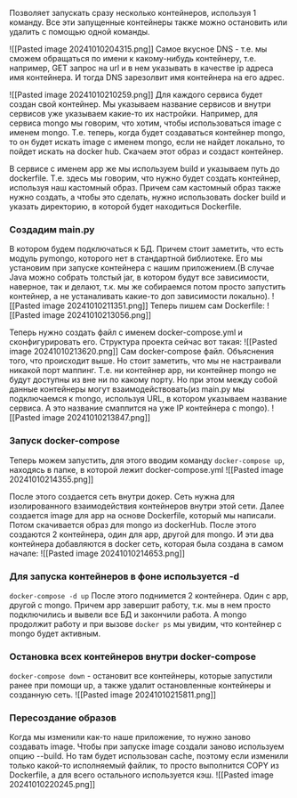 Позволяет запускать сразу несколько контейнеров, используя 1 команду. Все эти запущенные контейнеры также можно остановить или удалить с помощью одной команды.

![[Pasted image 20241010204315.png]]
Самое вкусное DNS - т.е. мы сможем обращаться по имени к какому-нибудь контейнеру, т.е. например, GET запрос на url и в нем указывать в качестве ip адреса имя контейнера. И тогда DNS зарезолвит имя контейнера на его адрес.

![[Pasted image 20241010210259.png]]
Для каждого сервиса будет создан свой контейнер. Мы указываем название сервисов и внутри сервисов уже указываем какие-то их настройки.
Например, для сервиса mongo мы говорим, что хотим, чтобы использоваться image с именем mongo. Т.е. теперь, когда будет создаваться контейнер mongo, то он будет искать image с именем mongo, если не найдет локально, то пойдет искать на docker hub. Скачаем этот образ и создаст контейнер.

В сервисе с именем app же мы используем build и указываем путь до dockerfile. Т.е. здесь мы говорим, что нужно будет создать контейнер, используя наш кастомный образ. Причем сам кастомный образ также нужно создать, а чтобы это сделать, нужно использовать docker build и указать директорию, в которой будет находиться Dockerfile.

### Создадим main.py
В котором будем подключаться к БД. Причем стоит заметить, что есть модуль pymongo, которого нет в стандартной библиотеке. Его мы установим при запуске контейнера с нашим приложением.(В случае Java можно собрать толстый jar, в котором будут все зависимости, наверное, так и делают, т.к. мы же собираемся потом просто запустить контейнер, а не устаналивать какие-то доп зависимости локально).
![[Pasted image 20241010211351.png]]
Теперь пишем сам Dockerfile:
![[Pasted image 20241010213056.png]]

Теперь нужно создать файл с именем docker-compose.yml и сконфигурировать его. Структура проекта сейчас вот такая:
![[Pasted image 20241010213620.png]]
Сам docker-compose файл. Объяснения того, что происходит выше. Но стоит заметить, что мы не настраивали никакой порт маппинг. Т.е. ни контейнер app, ни контейнер mongo не будут доступны из вне ни по какому порту. Но при этом между собой данные контейнеры могут взаимодействовать(из main.py мы подключаемся к mongo, используя URL, в котором указываем название сервиса. А это название смаппится на уже IP контейнера с mongo). 
![[Pasted image 20241010213847.png]]

### Запуск docker-compose
Теперь можем запустить, для этого вводим команду
`docker-compose up`, находясь в папке, в которой лежит docker-compose.yml
![[Pasted image 20241010214355.png]]

После этого создается сеть внутри докер. Сеть нужна для изолированного взаимодействия контейнеров внутри этой сети. Далее создается image для app на основе Dockerfile, который мы написали. Потом скачивается образ для mongo из dockerHub. После этого создаются 2 контейнера, один для app, другой для mongo. И эти два контейнера добавляются в docker сеть, которая была создана в самом начале:
![[Pasted image 20241010214653.png]]

### Для запуска контейнеров в фоне используется -d
`docker-compose -d up`
После этого поднимется 2 контейнера. Один с app, другой с mongo. Причем app завершит работу, т.к. мы в нем просто подключились и вывели все БД и закончили работа. А mongo продолжит работу и при вызове `docker ps` мы увидим, что контейнер с mongo будет активным.

### Остановка всех контейнеров внутри docker-compose
`docker-compose down` - остановит все контейнеры, которые запустили ранее при помощи up, а также удалит остановленные контейнеры и созданную сеть.
![[Pasted image 20241010215811.png]]

### Пересоздание образов
Когда мы изменили как-то наше приложение, то нужно заново создавать image. Чтобы при запуске image создали заново используем опцию --build. Но там будет использован cache, поэтому если изменили только какой-то исполняемый файлик, то просто выполнится COPY из Dockerfile, а для всего остального используется кэш.
![[Pasted image 20241010220245.png]]